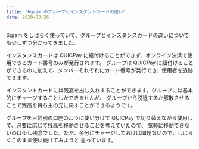 ```yaml
---
title: "6gram のグループとインスタントカードの違い"
date: 2020-03-26
---
```


6gram をしばらく使っていて、グループとインスタンスカードの違いについても少しずつ分かってきました。

インスタンスカードは QUICPay に紐付けることができず、オンライン決済で使用できるカード番号のみが発行されます。
グループは QUICPay に紐付けることができるのに加えて、メンバーそれぞれにカード番号が発行でき、使用者を追跡できます。

インスタントカードには残高を出し入れすることができます。グループには基本的にチャージすることしかできませんが、
グループから脱退するか解散させることで残高を持ち主の元に戻すことができるようです。

グループを目的別の口座のように使い分けて QUICPay で切り替えながら使用して、必要に応じて残高を移動させることを考えていたので、
気軽に移動できないのは少し残念でした。ただ、余分にチャージしておけば問題ないので、しばらくこのまま使い続けてみようと
思っています。
